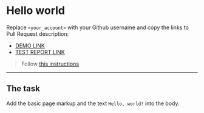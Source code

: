 # Hello world
Replace `<your_account>` with your Github username and copy the links to Pull Request description:
- [DEMO LINK](https://Coyoote.github.io/layout_hello-world/)
- [TEST REPORT LINK](https://Coyoote.github.io/layout_hello-world/report/html_report/)

> Follow [this instructions](https://mate-academy.github.io/layout_task-guideline/#how-to-solve-the-layout-tasks-on-github)
___

## The task
Add the basic page markup and the text `Hello, world!` into the body.
